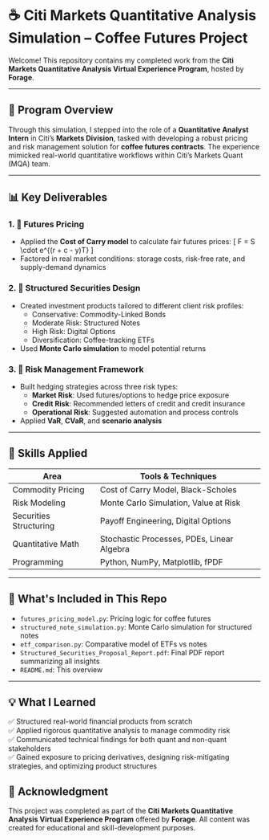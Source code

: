 # ☕ Citi Markets Quantitative Analysis Simulation – Coffee Futures Project

Welcome! This repository contains my completed work from the **Citi Markets Quantitative Analysis Virtual Experience Program**, hosted by **Forage**.

---

## 🧭 Program Overview

Through this simulation, I stepped into the role of a **Quantitative Analyst Intern** in Citi’s **Markets Division**, tasked with developing a robust pricing and risk management solution for **coffee futures contracts**. The experience mimicked real-world quantitative workflows within Citi’s Markets Quant (MQA) team.

---

## 📊 Key Deliverables

### 1. 📌 Futures Pricing
- Applied the **Cost of Carry model** to calculate fair futures prices:
  \[
  F = S \cdot e^{(r + c - y)T}
  \]
- Factored in real market conditions: storage costs, risk-free rate, and supply-demand dynamics

### 2. 📌 Structured Securities Design
- Created investment products tailored to different client risk profiles:
  - Conservative: Commodity-Linked Bonds
  - Moderate Risk: Structured Notes
  - High Risk: Digital Options
  - Diversification: Coffee-tracking ETFs
- Used **Monte Carlo simulation** to model potential returns

### 3. 📌 Risk Management Framework
- Built hedging strategies across three risk types:
  - **Market Risk**: Used futures/options to hedge price exposure
  - **Credit Risk**: Recommended letters of credit and credit insurance
  - **Operational Risk**: Suggested automation and process controls
- Applied **VaR**, **CVaR**, and **scenario analysis**

---

## 🧠 Skills Applied

| Area | Tools & Techniques |
|------|---------------------|
| Commodity Pricing | Cost of Carry Model, Black-Scholes |
| Risk Modeling | Monte Carlo Simulation, Value at Risk |
| Securities Structuring | Payoff Engineering, Digital Options |
| Quantitative Math | Stochastic Processes, PDEs, Linear Algebra |
| Programming | Python, NumPy, Matplotlib, fPDF |

---

## 📁 What's Included in This Repo

- `futures_pricing_model.py`: Pricing logic for coffee futures
- `structured_note_simulation.py`: Monte Carlo simulation for structured notes
- `etf_comparison.py`: Comparative model of ETFs vs notes
- `Structured_Securities_Proposal_Report.pdf`: Final PDF report summarizing all insights
- `README.md`: This overview

---

## 💡 What I Learned

✅ Structured real-world financial products from scratch  
✅ Applied rigorous quantitative analysis to manage commodity risk  
✅ Communicated technical findings for both quant and non-quant stakeholders  
✅ Gained exposure to pricing derivatives, designing risk-mitigating strategies, and optimizing product structures

## 📌 Acknowledgment

This project was completed as part of the **Citi Markets Quantitative Analysis Virtual Experience Program** offered by **Forage**. All content was created for educational and skill-development purposes.
